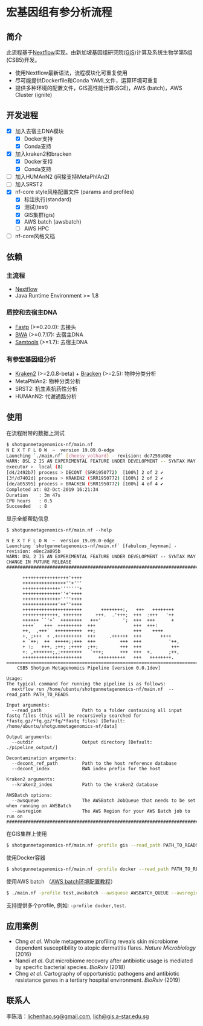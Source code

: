 # 宏基因组有参分析流程

## 简介
此流程基于[Nextflow](https://www.nextflow.io/)实现。由新加坡基因组研究院([GIS](https://www.a-star.edu.sg/gis))计算及系统生物学第5组(CSB5)开发。

 - 使用Nextflow最新语法，流程模块化可重复使用
 - 尽可能提供Dockerfile和Conda YAML文件，运算环境可重复
 - 提供多种环境的配置文件，GIS高性能计算(SGE)，AWS (batch)，AWS Cluster (ignite)

## 开发进程
 - [x] 加入去宿主DNA模块
   - [x] Docker支持
   - [x] Conda支持
 - [x] 加入kraken2和bracken
   - [x] Docker支持
   - [x] Conda支持
 - [ ] 加入HUMAnN2 (间接支持MetaPhlAn2)
 - [ ] 加入SRST2
 - [x] nf-core style风格配置文件 (params and profiles)
   - [x] 标注执行(standard)
   - [x] 测试(test)
   - [x] GIS集群(gis)
   - [x] AWS batch (awsbatch)
   - [ ] AWS HPC
  - [ ] nf-core风格文档

## 依赖

### 主流程
 - [Nextflow](https://www.nextflow.io/)
 - Java Runtime Environment >= 1.8

### 质控和去宿主DNA
 - [Fastp](https://github.com/OpenGene/fastp) (>=0.20.0): 去接头
 - [BWA](https://github.com/lh3/bwa) (>=0.7.17): 去宿主DNA
 - [Samtools](https://github.com/samtools/samtools) (>=1.7): 去宿主DNA

### 有参宏基因组分析
 - [Kraken2](https://ccb.jhu.edu/software/kraken2/) (>=2.0.8-beta) + [Bracken](https://ccb.jhu.edu/software/bracken/) (>=2.5): 物种分类分析
 - MetaPhlAn2: 物种分类分析
 - SRST2: 抗生素抗药性分析
 - HUMAnN2: 代谢通路分析

## 使用

在流程附带的数据上测试

```sh
$ shotgunmetagenomics-nf/main.nf
N E X T F L O W  ~  version 19.09.0-edge
Launching `./main.nf` [cheesy_volhard] - revision: dc7259a08e
WARN: DSL 2 IS AN EXPERIMENTAL FEATURE UNDER DEVELOPMENT -- SYNTAX MAY CHANGE IN FUTURE RELEASE
executor >  local (8)
[d4/2492b7] process > DECONT (SRR1950772)  [100%] 2 of 2 ✔
[3f/d7402d] process > KRAKEN2 (SRR1950772) [100%] 2 of 2 ✔
[de/a05395] process > BRACKEN (SRR1950772) [100%] 4 of 4 ✔
Completed at: 02-Oct-2019 16:21:34
Duration    : 3m 47s
CPU hours   : 0.5
Succeeded   : 8
```

显示全部帮助信息

```
$ shotgunmetagenomics-nf/main.nf --help

N E X T F L O W  ~  version 19.09.0-edge
Launching `shotgunmetagenomics-nf/main.nf` [fabulous_feynman] - revision: e8ec2a095b
WARN: DSL 2 IS AN EXPERIMENTAL FEATURE UNDER DEVELOPMENT -- SYNTAX MAY CHANGE IN FUTURE RELEASE
###############################################################################

      +++++++++++++++++'++++
      ++++++++++++++++''+'''
      ++++++++++++++'''''''+
      ++++++++++++++''+'++++
      ++++++++++++++''''++++
      +++++++++++++'++''++++
      ++++++++++++++++++++++       ++++++++:,   +++   ++++++++
      +++++++++++++, +++++++     +++.  .'+++;  +++  :+++   '++
      ++++++ ``'+`  ++++++++   +++'        ';  +++  +++      +
      ++++`   +++  +++++++++  +++              +++  +++:
      ++,  ,+++`  ++++++++++  ++;              +++    ++++
      +, ;+++  + .++++++++++  +++     .++++++  +++       ++++
      + `++;  ++  +++++;;+++  +++         +++  +++          '++,
      + :;   +++, ;++; ;++++  ;++;        +++  +++           +++
      +: ,+++++++;,;++++++++   `+++;      +++  +++  +.      ;++,
      ++++++++++++++++++++++      ++++++++++   +++   ++++++++.
===============================================================================
    CSB5 Shotgun Metagenomics Pipeline [version 0.0.1dev]

Usage:
The typical command for running the pipeline is as follows:
  nextflow run /home/ubuntu/shotgunmetagenomics-nf/main.nf  --read_path PATH_TO_READS

Input arguments:
  --read_path               Path to a folder containing all input fastq files (this will be recursively searched for *fastq.gz/*fq.gz/*fq/*fastq files) [Default: /home/ubuntu/shotgunmetagenomics-nf/data]

Output arguments:
  --outdir                  Output directory [Default: ./pipeline_output/]

Decontamination arguments:
  --decont_ref_path         Path to the host reference database
  --decont_index            BWA index prefix for the host

Kraken2 arguments:
  --kraken2_index           Path to the kraken2 database

AWSBatch options:
  --awsqueue                The AWSBatch JobQueue that needs to be set when running on AWSBatch
  --awsregion               The AWS Region for your AWS Batch job to run on
###############################################################################
```

在GIS集群上使用

```sh
$ shotgunmetagenomics-nf/main.nf -profile gis --read_path PATH_TO_READS
```

使用Docker容器

```sh
$ shotgunmetagenomics-nf/main.nf -profile docker --read_path PATH_TO_READS
```

使用AWS batch （[AWS batch环境配置教程](https://antunderwood.gitlab.io/bioinformant-blog/posts/running_nextflow_on_aws_batch/)）

```sh
$ ./main.nf -profile test,awsbatch --awsqueue AWSBATCH_QUEUE --awsregion AWS_REGION -w S3_BUCKET --outdir S3_BUCKET 
```

支持提供多个profile, 例如: `-profile docker,test`.


## 应用案例
 - Chng *et al*. Whole metagenome profiling reveals skin microbiome dependent susceptibility to atopic dermatitis flares. *Nature Microbiology* (2016)
 - Nandi *et al*. Gut microbiome recovery after antibiotic usage is mediated by specific bacterial species. *BioRxiv* (2018)
 - Chng *et al*. Cartography of opportunistic pathogens and antibiotic resistance genes in a tertiary hospital environment. *BioRxiv* (2019)


## 联系人
李陈浩：lichenhao.sg@gmail.com, lich@gis.a-star.edu.sg
